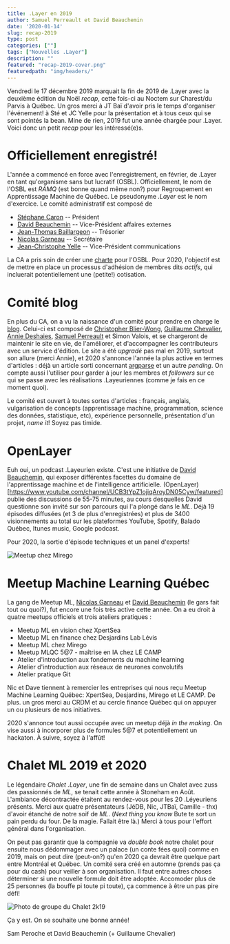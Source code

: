 ```yaml
---
title: .Layer en 2019
author: Samuel Perreault et David Beauchemin
date: '2020-01-14'
slug: recap-2019
type: post
categories: [""]
tags: ["Nouvelles .Layer"]
description: ""
featured: "recap-2019-cover.png"
featuredpath: "img/headers/"
---
```


Vendredi le 17 décembre 2019 marquait la fin de 2019 de .Layer avec la deuxième édition du Noël *recap*, cette fois-ci au Noctem sur Charest/du Parvis à Québec.
Un gros merci à JT Baï d'avoir pris le temps d'organiser l'événement! à Sté et JC Yelle pour la présentation et à tous ceux qui se sont pointés la bean.
Mine de rien, 2019 fut une année chargée pour .Layer.
Voici donc un petit *recap* pour les intéressé(e)s.

# Officiellement enregistré!

L'année a commencé en force avec l'enregistrement, en février, de .Layer en tant qu'organisme sans but lucratif (OSBL).
Officiellement, le nom de l'OSBL est *RAMQ* (est bonne quand même non?) pour Regroupement en Apprentissage Machine de Québec.
Le pseudonyme *.Layer* est le nom d'exercice.
Le comité administratif est composé de

  - [Stéphane Caron](https://github.com/stecaron) -- Président
  - [David Beauchemin](https://github.com/davebulaval) -- Vice-Président affaires externes
  - [Jean-Thomas Baillargeon](https://github.com/jtbai) -- Trésorier
  - [Nicolas Garneau](https://github.com/ngarneau) -- Secrétaire
  - [Jean-Christophe Yelle](https://github.com/jcyelle) -- Vice-Président communications
  
La CA a pris soin de créer une [charte](https://github.com/dot-layer/charte-osbl) pour l'OSBL.
Pour 2020, l'objectif est de mettre en place un processus d'adhésion de membres dits *actifs*, qui incluerait potentiellement une (petite!) cotisation. 


# Comité blog

En plus du CA, on a vu la naissance d'un comité pour prendre en charge le [blog](https://www.dotlayer.org/fr/).
Celui-ci est composé de [Christopher Blier-Wong](https://github.com/chblw), [Guillaume Chevalier](https://github.com/guillaume-chevalier), [Annie Deshaies](https://github.com/AnnieDeshaies), [Samuel Perreault](https://github.com/samperochkin) et Simon Valois, et se chargeront de maintenir le site en vie, de l'améliorer, et d'accompagner les contributeurs avec un service d'édition.
Le site a été *upgradé* pas mal en 2019, surtout son allure (merci Annie), et 2020 s'annonce l'année la plus active en termes d'articles : déjà un article sorti concernant [argparse](https://www.dotlayer.org/fr/blog/2019-05-21-argparse-package/optparse-package/) et un autre *pending*.
On compte aussi l'utiliser pour garder à jour les membres et *followers* sur ce qui se passe avec les réalisations .Layeuriennes (comme je fais en ce moment quoi).

Le comité est ouvert à toutes sortes d'articles : français, anglais, vulgarisation de concepts (apprentissage machine, programmation, science des données, statistique, etc), expérience personnelle, présentation d'un projet, *name it*! Soyez pas timide.

# OpenLayer

Euh oui, un podcast .Layeurien existe.
C'est une initiative de [David Beauchemin](https://github.com/davebulaval), qui exposer différentes facettes du domaine de l'apprentissage machine et de l'intelligence artificielle.
(OpenLayer)[https://www.youtube.com/channel/UCB3tYpZ1ojiqAroyDN05Cyw/featured] publie des discussions de 55-75 minutes, au cours desquelles David questionne son invité sur son parcours qui l'a plongé dans le *ML*.
Déjà 19 épisodes diffusées (et 3 de plus d'enregistrées) et plus de 3400 visionnements au total sur les plateformes YouTube, Spotify, Balado Québec, Itunes music, Google podcast.

Pour 2020, la sortie d'épisode techniques et un panel d'experts!

![Meetup chez Mirego](https://rawcdn.githack.com/dot-layer/blog/post/recap-2019/content/blog/2019-12-19-recap-2019/fig/mirego.fr.png)

# Meetup Machine Learning Québec

La gang de Meetup ML, [Nicolas Garneau](https://github.com/ngarneau) et [David Beauchemin](https://github.com/davebulaval) (le gars fait tout ou quoi?), fut encore une fois très active cette année.
On a eu droit à quatre meetups officiels et trois ateliers pratiques : 

  - Meetup ML en vision chez XpertSea
  - Meetup ML en finance chez Desjardins Lab Lévis
  - Meetup ML chez Mirego
  - Meetup MLQC 5@7 - maîtrise en IA chez LE CAMP
  - Atelier d'introduction aux fondements du machine learning
  - Atelier d'introduction aux réseaux de neurones convolutifs
  - Atelier pratique Git

Nic et Dave tiennent à remercier les entreprises qui nous reçu Meetup Machine Learning Québec: XpertSea, Desjardins, Mirego et LE CAMP.  De plus. un gros merci au CRDM et au cercle finance Québec qui on appuyer un ou plusieurs de nos initiatives.
  
2020 s'annonce tout aussi occupée avec un meetup déjà *in the making*.
On vise aussi à incorporer plus de formules 5@7 et potentiellement un hackaton.
À suivre, soyez à l'affût!

# Chalet ML 2019 et 2020

Le légendaire *Chalet .Layer*, une fin de semaine dans un Chalet avec 
zuss des passionnés de *ML*, se tenait cette année à Stoneham en Août.
L'ambiance décontractée étaitent au rendez-vous pour les 20 .Léyeuriens présents.
Merci aux quatre présentateurs (JéDB, Nic, JTBaï, Camille - thx) d'avoir étanché de notre soif de *ML*.
(*Next thing you know* Bute te sort un pain perdu du four. De la magie. Fallait être là.)
Merci à tous pour l'effort général dans l'organisation.

On peut pas garantir que la compagnie va *double book* notre chalet pour ensuite nous dédommager avec un palace (un conte fées quoi) comme en 2019, mais on peut dire (peut-on?) qu'en 2020 ça devrait être quelque part entre Montréal et Québec.
Un comité sera créé en automne (prends pas ça pour du cash) pour veiller à son organisation.
Il faut entre autres choses déterminer si une nouvelle formule doit être adoptée. 
Accomoder plus de 25 personnes (la bouffe pi toute pi toute), ça commence à être un pas pire défi!

![Photo de groupe du Chalet 2k19](https://rawcdn.githack.com/dot-layer/blog/post/recap-2019/content/blog/2019-12-19-recap-2019/fig/chalet.fr.png)

Ça y est. On se souhaite une bonne année!

Sam Peroche et David Beauchemin (+ Guillaume Chevalier)
